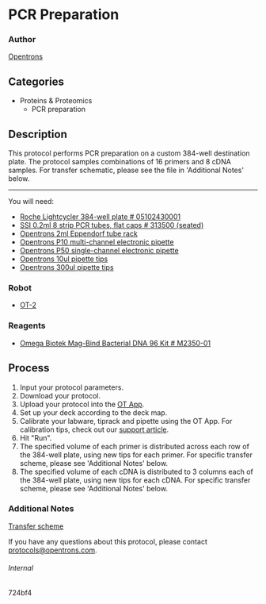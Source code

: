 # PCR Preparation

### Author
[Opentrons](http://www.opentrons.com/)

## Categories
* Proteins & Proteomics
    * PCR preparation

## Description
This protocol performs PCR preparation on a custom 384-well destination plate. The protocol samples combinations of 16 primers and 8 cDNA samples. For transfer schematic, please see the file in 'Additional Notes' below.

---

You will need:
* [Roche Lightcycler 384-well plate # 05102430001](https://lifescience.roche.com/en_us/products/lightcycler14301-multiwell-plate-384-clear.html)
* [SSI 0.2ml 8 strip PCR tubes, flat caps # 313500 (seated)](https://www.ssibio.com/pcr/strip-pcr-tubes-and-caps)
* [Opentrons 2ml Eppendorf tube rack](https://shop.opentrons.com/collections/opentrons-tips/products/tube-rack-set-1)
* [Opentrons P10 multi-channel electronic pipette](https://shop.opentrons.com/collections/ot-2-pipettes/products/8-channel-electronic-pipette)
* [Opentrons P50 single-channel electronic pipette](https://shop.opentrons.com/collections/ot-2-pipettes/products/single-channel-electronic-pipette)
* [Opentrons 10ul pipette tips](https://shop.opentrons.com/collections/opentrons-tips/products/opentrons-10ul-tips)
* [Opentrons 300ul pipette tips](https://shop.opentrons.com/collections/opentrons-tips/products/opentrons-300ul-tips)

### Robot
* [OT-2](https://opentrons.com/ot-2)

### Reagents
* [Omega Biotek Mag-Bind Bacterial DNA 96 Kit # M2350-01](https://www.omegabiotek.com/product/mag-bind-bacterial-dna-96-kit/)

## Process
1. Input your protocol parameters.
2. Download your protocol.
3. Upload your protocol into the [OT App](https://opentrons.com/ot-app).
4. Set up your deck according to the deck map.
5. Calibrate your labware, tiprack and pipette using the OT App. For calibration tips, check out our [support article](https://support.opentrons.com/ot-2/getting-started-software-setup/deck-calibration).
6. Hit "Run".
7. The specified volume of each primer is distributed across each row of the 384-well plate, using new tips for each primer. For specific transfer scheme, please see 'Additional Notes' below.
8. The specified volume of each cDNA is distributed to 3 columns each of the 384-well plate, using new tips for each cDNA. For specific transfer scheme, please see 'Additional Notes' below.

### Additional Notes
[Transfer scheme](https://s3-ap-southeast-2.amazonaws.com/paperform/u-4256/0/2019-07-09/wd13di5/qRT%20PCR%20excel%20.xlsx)

If you have any questions about this protocol, please contact protocols@opentrons.com.

###### Internal
724bf4
